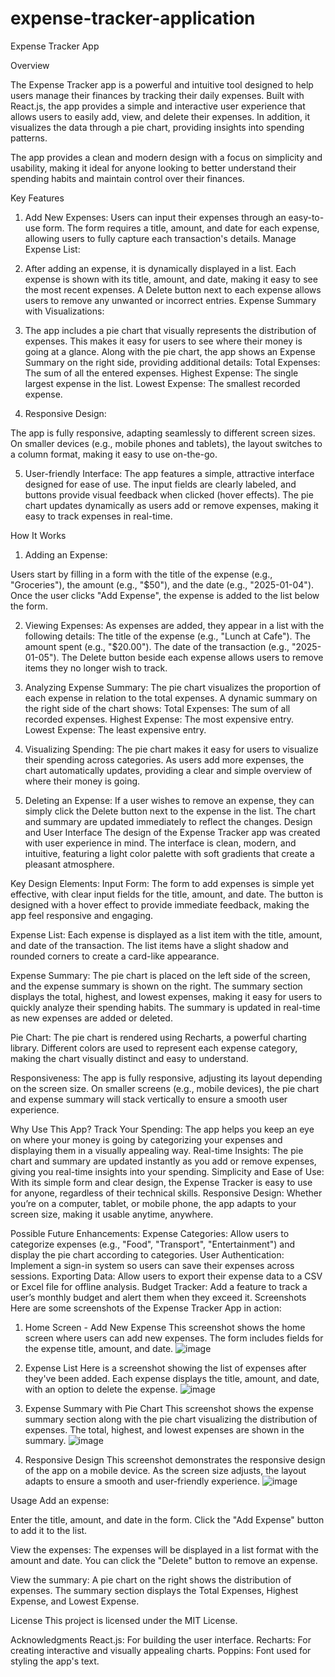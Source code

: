 # expense-tracker-application

Expense Tracker App

Overview

The Expense Tracker app is a powerful and intuitive tool designed to help users manage their finances by tracking their daily expenses. Built with React.js, the app provides a simple and interactive user experience that allows users to easily add, view, and delete their expenses. In addition, it visualizes the data through a pie chart, providing insights into spending patterns.

The app provides a clean and modern design with a focus on simplicity and usability, making it ideal for anyone looking to better understand their spending habits and maintain control over their finances.

Key Features
1. Add New Expenses:
Users can input their expenses through an easy-to-use form.
The form requires a title, amount, and date for each expense, allowing users to fully capture each transaction's details.
Manage Expense List:

2. After adding an expense, it is dynamically displayed in a list.
Each expense is shown with its title, amount, and date, making it easy to see the most recent expenses.
A Delete button next to each expense allows users to remove any unwanted or incorrect entries.
Expense Summary with Visualizations:

3. The app includes a pie chart that visually represents the distribution of expenses. This makes it easy for users to see where their money is going at a glance.
Along with the pie chart, the app shows an Expense Summary on the right side, providing additional details:
Total Expenses: The sum of all the entered expenses.
Highest Expense: The single largest expense in the list.
Lowest Expense: The smallest recorded expense.

4. Responsive Design:

The app is fully responsive, adapting seamlessly to different screen sizes.
On smaller devices (e.g., mobile phones and tablets), the layout switches to a column format, making it easy to use on-the-go.

5. User-friendly Interface:
The app features a simple, attractive interface designed for ease of use.
The input fields are clearly labeled, and buttons provide visual feedback when clicked (hover effects).
The pie chart updates dynamically as users add or remove expenses, making it easy to track expenses in real-time.

How It Works
1. Adding an Expense:

Users start by filling in a form with the title of the expense (e.g., "Groceries"), the amount (e.g., "$50"), and the date (e.g., "2025-01-04").
Once the user clicks "Add Expense", the expense is added to the list below the form.

2. Viewing Expenses:
As expenses are added, they appear in a list with the following details:
The title of the expense (e.g., "Lunch at Cafe").
The amount spent (e.g., "$20.00").
The date of the transaction (e.g., "2025-01-05").
The Delete button beside each expense allows users to remove items they no longer wish to track.

3. Analyzing Expense Summary:
The pie chart visualizes the proportion of each expense in relation to the total expenses.
A dynamic summary on the right side of the chart shows:
Total Expenses: The sum of all recorded expenses.
Highest Expense: The most expensive entry.
Lowest Expense: The least expensive entry.

4. Visualizing Spending:
The pie chart makes it easy for users to visualize their spending across categories.
As users add more expenses, the chart automatically updates, providing a clear and simple overview of where their money is going.

5. Deleting an Expense:
If a user wishes to remove an expense, they can simply click the Delete button next to the expense in the list.
The chart and summary are updated immediately to reflect the changes.
Design and User Interface
The design of the Expense Tracker app was created with user experience in mind. The interface is clean, modern, and intuitive, featuring a light color palette with soft gradients that create a pleasant atmosphere.

Key Design Elements:
Input Form:
The form to add expenses is simple yet effective, with clear input fields for the title, amount, and date.
The button is designed with a hover effect to provide immediate feedback, making the app feel responsive and engaging.

Expense List:
Each expense is displayed as a list item with the title, amount, and date of the transaction.
The list items have a slight shadow and rounded corners to create a card-like appearance.

Expense Summary:
The pie chart is placed on the left side of the screen, and the expense summary is shown on the right.
The summary section displays the total, highest, and lowest expenses, making it easy for users to quickly analyze their spending habits.
The summary is updated in real-time as new expenses are added or deleted.

Pie Chart:
The pie chart is rendered using Recharts, a powerful charting library.
Different colors are used to represent each expense category, making the chart visually distinct and easy to understand.

Responsiveness:
The app is fully responsive, adjusting its layout depending on the screen size. On smaller screens (e.g., mobile devices), the pie chart and expense summary will stack vertically to ensure a smooth user experience.

Why Use This App?
Track Your Spending: The app helps you keep an eye on where your money is going by categorizing your expenses and displaying them in a visually appealing way.
Real-time Insights: The pie chart and summary are updated instantly as you add or remove expenses, giving you real-time insights into your spending.
Simplicity and Ease of Use: With its simple form and clear design, the Expense Tracker is easy to use for anyone, regardless of their technical skills.
Responsive Design: Whether you’re on a computer, tablet, or mobile phone, the app adapts to your screen size, making it usable anytime, anywhere.

Possible Future Enhancements:
Expense Categories: Allow users to categorize expenses (e.g., "Food", "Transport", "Entertainment") and display the pie chart according to categories.
User Authentication: Implement a sign-in system so users can save their expenses across sessions.
Exporting Data: Allow users to export their expense data to a CSV or Excel file for offline analysis.
Budget Tracker: Add a feature to track a user’s monthly budget and alert them when they exceed it.
Screenshots
Here are some screenshots of the Expense Tracker App in action:

1. Home Screen - Add New Expense
This screenshot shows the home screen where users can add new expenses. The form includes fields for the expense title, amount, and date.
![image](https://github.com/user-attachments/assets/897ddc85-0a6d-463a-8cfb-c9fd948e8797)


2. Expense List
Here is a screenshot showing the list of expenses after they've been added. Each expense displays the title, amount, and date, with an option to delete the expense.
![image](https://github.com/user-attachments/assets/cf393117-c24e-4121-8c7c-a7780fab5271)


3. Expense Summary with Pie Chart
This screenshot shows the expense summary section along with the pie chart visualizing the distribution of expenses. The total, highest, and lowest expenses are shown in the summary.
![image](https://github.com/user-attachments/assets/4e8c12f2-8243-49e3-b177-156a437b4453)


4. Responsive Design
This screenshot demonstrates the responsive design of the app on a mobile device. As the screen size adjusts, the layout adapts to ensure a smooth and user-friendly experience.
![image](https://github.com/user-attachments/assets/73d0cfd5-dc25-4f11-8ac1-0699720f2ef0)


Usage
Add an expense:

Enter the title, amount, and date in the form.
Click the "Add Expense" button to add it to the list.

View the expenses:
The expenses will be displayed in a list format with the amount and date.
You can click the "Delete" button to remove an expense.

View the summary:
A pie chart on the right shows the distribution of expenses.
The summary section displays the Total Expenses, Highest Expense, and Lowest Expense.

License
This project is licensed under the MIT License.

Acknowledgments
React.js: For building the user interface.
Recharts: For creating interactive and visually appealing charts.
Poppins: Font used for styling the app's text.
